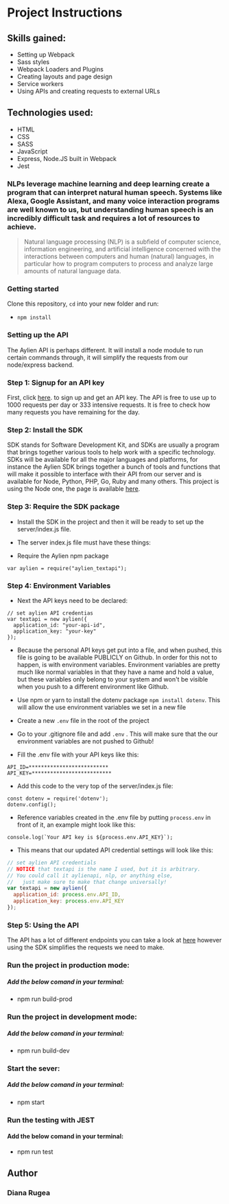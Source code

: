 # Project Instructions

## Skills gained:

* Setting up Webpack
* Sass styles
* Webpack Loaders and Plugins
* Creating layouts and page design
* Service workers
* Using APIs and creating requests to external URLs

## Technologies used:
* HTML
* CSS
* SASS
* JavaScript
* Express, Node.JS built in Webpack
* Jest

### NLPs leverage machine learning and deep learning create a program that can interpret natural human speech. Systems like Alexa, Google Assistant, and many voice interaction programs are well known to us, but understanding human speech is an incredibly difficult task and requires a lot of resources to achieve. 

> Natural language processing (NLP) is a subfield of computer science, information engineering, and artificial intelligence
concerned with the interactions between computers and human (natural) languages, in particular how to program computers to
process and analyze large amounts of natural language data.

### Getting started

Clone this repository, `cd` into your new folder and run:

- `npm install`

### Setting up the API

The Aylien API is perhaps different. It will install a node module to run certain commands through, it will simplify the requests from our node/express backend.

### Step 1: Signup for an API key
First, click [here](https://developer.aylien.com/signup). to sign up and get an API key. The API is free to use up to 1000 requests per day or 333 intensive requests. It is free to check how many requests you have remaining for the day.

### Step 2: Install the SDK
SDK stands for Software Development Kit, and SDKs are usually a program that brings together various tools to help work with a specific technology. SDKs will be available for all the major languages and platforms, for instance the Aylien SDK brings together a bunch of tools and functions that will make it possible to interface with their API from our server and is available for Node, Python, PHP, Go, Ruby and many others. This project is using the Node one, the page is available [here](https://docs.aylien.com/textapi/sdks/#sdks).

### Step 3: Require the SDK package
* Install the SDK in the project and then it will be ready to set up the server/index.js file.

* The server index.js file must have these things:

* Require the Aylien npm package
```
var aylien = require("aylien_textapi");
```

### Step 4: Environment Variables
* Next the API keys need to be declared:

```
// set aylien API credentias
var textapi = new aylien({
  application_id: "your-api-id",
  application_key: "your-key"
});
```
* Because the personal API keys get put into a file, and when pushed, this file is going to be available PUBLICLY on Github. In order for this not to happen, is with environment variables. Environment variables are pretty much like normal variables in that they have a name and hold a value, but these variables only belong to your system and won't be visible when you push to a different environment like Github.

* Use npm or yarn to install the dotenv package ```npm install dotenv```. This will allow the use environment variables we set in a new file
* Create a new ```.env``` file in the root of the project
* Go to your .gitignore file and add ```.env``` . This will make sure that the our environment variables are not pushed to Github! 
* Fill the .env file with your API keys like this:
```
API_ID=**************************
API_KEY=**************************
```
* Add this code to the very top of the server/index.js file:
```
const dotenv = require('dotenv');
dotenv.config();
```
* Reference variables created in the .env file by putting ```process.env``` in front of it, an example might look like this:

```
console.log(`Your API key is ${process.env.API_KEY}`);
```
* This means that our updated API credential settings will look like this:

```javascript
// set aylien API credentials
// NOTICE that textapi is the name I used, but it is arbitrary. 
// You could call it aylienapi, nlp, or anything else, 
//   just make sure to make that change universally!
var textapi = new aylien({
  application_id: process.env.API_ID,
  application_key: process.env.API_KEY
});
```

### Step 5: Using the API

The API has a lot of different endpoints you can take a look at [here](https://docs.aylien.com/textapi/endpoints/#api-endpoints) however using the SDK simplifies the requests we need to make. 


### Run the project in production mode:
##### Add the below comand in your terminal:

* npm run build-prod 

### Run the project in development mode:
##### Add the below comand in your terminal:

* npm run build-dev

### Start the sever:
##### Add the below comand in your terminal:

* npm start

### Run the testing with JEST 
#### Add the below comand in your terminal:

* npm run test

## Author
### Diana Rugea


